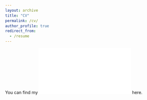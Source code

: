 ```yaml
---
layout: archive
title: "CV"
permalink: /cv/
author_profile: true
redirect_from:
  - /resume
---
```


You can find my
![CV](/files/CV_Habicht_Git.pdf)
here. 
